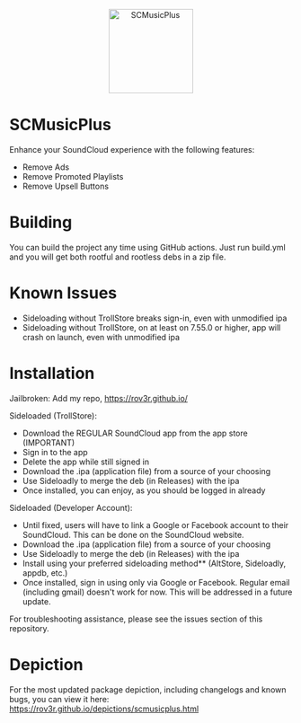 <p align="center">
  <img src="https://rov3r.github.io/depictions/assets/images/scmusicplus-icon.png" width="150" title="SCMusicPlus">
</p>

# SCMusicPlus
Enhance your SoundCloud experience with the following features:
- Remove Ads
- Remove Promoted Playlists
- Remove Upsell Buttons

# Building
You can build the project any time using GitHub actions. Just run build.yml and you will get both rootful and rootless debs in a zip file.

# Known Issues
- Sideloading without TrollStore breaks sign-in, even with unmodified ipa
- Sideloading without TrollStore, on at least on 7.55.0 or higher, app will crash on launch, even with unmodified ipa

# Installation
Jailbroken: Add my repo, https://rov3r.github.io/

Sideloaded (TrollStore):
- Download the REGULAR SoundCloud app from the app store (IMPORTANT)
- Sign in to the app
- Delete the app while still signed in
- Download the .ipa (application file) from a source of your choosing
- Use Sideloadly to merge the deb (in Releases) with the ipa
- Once installed, you can enjoy, as you should be logged in already

Sideloaded (Developer Account):
- Until fixed, users will have to link a Google or Facebook account to their SoundCloud. This can be done on the SoundCloud website.
- Download the .ipa (application file) from a source of your choosing
- Use Sideloadly to merge the deb (in Releases) with the ipa
- Install using your preferred sideloading method** (AltStore, Sideloadly, appdb, etc.)
- Once installed, sign in using only via Google or Facebook. Regular email (including gmail) doesn't work for now. This will be addressed in a future update.

For troubleshooting assistance, please see the issues section of this repository.

# Depiction
For the most updated package depiction, including changelogs and known bugs, you can view it here: https://rov3r.github.io/depictions/scmusicplus.html
